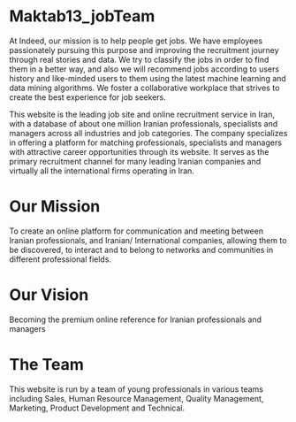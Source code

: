 # Maktab13_jobTeam
At Indeed, our mission is to help people get jobs. We have employees passionately pursuing this purpose and improving the recruitment journey through real stories and data. We try to classify the jobs in order to find them in a better way, and also we will recommend jobs according to users history and like-minded users to them using the latest machine learning and data mining algorithms. We foster a collaborative workplace that strives to create the best experience for job seekers.

This website is the leading job site and online recruitment service in Iran, with a database of about one million Iranian professionals, specialists and managers across all industries and job categories. The company specializes in offering a platform for matching professionals, specialists and managers with attractive career opportunities through its website. It serves as the primary recruitment channel for many leading Iranian companies and virtually all the international firms operating in Iran. 

# Our Mission
To create an online platform for communication and meeting between Iranian professionals, and Iranian/ International companies, allowing them to be discovered, to interact and to belong to networks and communities in different professional fields.

# Our Vision
Becoming the premium online reference for Iranian professionals and managers

# The Team
This website is run by a team of young professionals in various teams including Sales, Human Resource Management, Quality Management, Marketing, Product Development and Technical.

